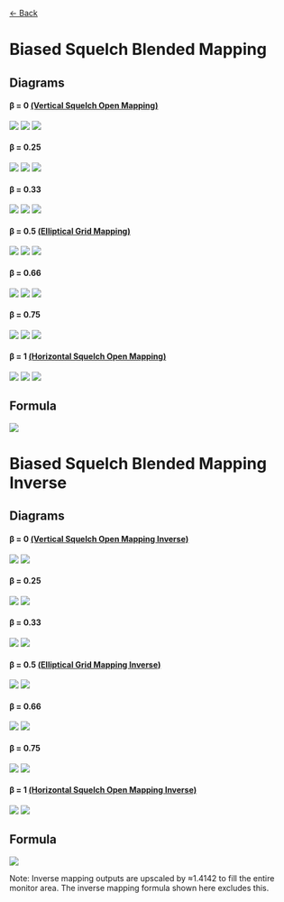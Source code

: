 [<- Back](https://github.com/Kuuuube/Circular_Area/blob/main/wiki/mappings_index.md)

# Biased Squelch Blended Mapping

## Diagrams
#### β = 0 [(Vertical Squelch Open Mapping)](https://github.com/Kuuuube/Circular_Area/blob/main/wiki/mappings/vertical_squelch_open_mapping.md)

![](https://raw.githubusercontent.com/Kuuuube/Circular_Area/main/wiki/images/mappings/square_biased_squelch_blended_mapping_B0_circle_grid_thick_checkerboard.png)
![](https://raw.githubusercontent.com/Kuuuube/Circular_Area/main/wiki/images/mappings/square_biased_squelch_blended_mapping_B0_square_grid_thick_checkerboard.png)
![](https://raw.githubusercontent.com/Kuuuube/Circular_Area/main/wiki/images/mappings/square_biased_squelch_blended_mapping_B0_dot_grid_circle_rgb_gradient_circle.png)

#### β = 0.25

![](https://raw.githubusercontent.com/Kuuuube/Circular_Area/main/wiki/images/mappings/square_biased_squelch_blended_mapping_B0.25_circle_grid_thick_checkerboard.png)
![](https://raw.githubusercontent.com/Kuuuube/Circular_Area/main/wiki/images/mappings/square_biased_squelch_blended_mapping_B0.25_square_grid_thick_checkerboard.png)
![](https://raw.githubusercontent.com/Kuuuube/Circular_Area/main/wiki/images/mappings/square_biased_squelch_blended_mapping_B0.25_dot_grid_circle_rgb_gradient_circle.png)

#### β = 0.33

![](https://raw.githubusercontent.com/Kuuuube/Circular_Area/main/wiki/images/mappings/square_biased_squelch_blended_mapping_B0.33_circle_grid_thick_checkerboard.png)
![](https://raw.githubusercontent.com/Kuuuube/Circular_Area/main/wiki/images/mappings/square_biased_squelch_blended_mapping_B0.33_square_grid_thick_checkerboard.png)
![](https://raw.githubusercontent.com/Kuuuube/Circular_Area/main/wiki/images/mappings/square_biased_squelch_blended_mapping_B0.33_dot_grid_circle_rgb_gradient_circle.png)

#### β = 0.5 [(Elliptical Grid Mapping)](https://github.com/Kuuuube/Circular_Area/blob/main/wiki/mappings/elliptical_grid_mapping.md)

![](https://raw.githubusercontent.com/Kuuuube/Circular_Area/main/wiki/images/mappings/square_biased_squelch_blended_mapping_B0.5_circle_grid_thick_checkerboard.png)
![](https://raw.githubusercontent.com/Kuuuube/Circular_Area/main/wiki/images/mappings/square_biased_squelch_blended_mapping_B0.5_square_grid_thick_checkerboard.png)
![](https://raw.githubusercontent.com/Kuuuube/Circular_Area/main/wiki/images/mappings/square_biased_squelch_blended_mapping_B0.5_dot_grid_circle_rgb_gradient_circle.png)

#### β = 0.66

![](https://raw.githubusercontent.com/Kuuuube/Circular_Area/main/wiki/images/mappings/square_biased_squelch_blended_mapping_B0.66_circle_grid_thick_checkerboard.png)
![](https://raw.githubusercontent.com/Kuuuube/Circular_Area/main/wiki/images/mappings/square_biased_squelch_blended_mapping_B0.66_square_grid_thick_checkerboard.png)
![](https://raw.githubusercontent.com/Kuuuube/Circular_Area/main/wiki/images/mappings/square_biased_squelch_blended_mapping_B0.66_dot_grid_circle_rgb_gradient_circle.png)

#### β = 0.75

![](https://raw.githubusercontent.com/Kuuuube/Circular_Area/main/wiki/images/mappings/square_biased_squelch_blended_mapping_B0.75_circle_grid_thick_checkerboard.png)
![](https://raw.githubusercontent.com/Kuuuube/Circular_Area/main/wiki/images/mappings/square_biased_squelch_blended_mapping_B0.75_square_grid_thick_checkerboard.png)
![](https://raw.githubusercontent.com/Kuuuube/Circular_Area/main/wiki/images/mappings/square_biased_squelch_blended_mapping_B0.75_dot_grid_circle_rgb_gradient_circle.png)

#### β = 1 [(Horizontal Squelch Open Mapping)](https://github.com/Kuuuube/Circular_Area/blob/main/wiki/mappings/horizontal_squelch_open_mapping.md)

![](https://raw.githubusercontent.com/Kuuuube/Circular_Area/main/wiki/images/mappings/square_biased_squelch_blended_mapping_B1_circle_grid_thick_checkerboard.png)
![](https://raw.githubusercontent.com/Kuuuube/Circular_Area/main/wiki/images/mappings/square_biased_squelch_blended_mapping_B1_square_grid_thick_checkerboard.png)
![](https://raw.githubusercontent.com/Kuuuube/Circular_Area/main/wiki/images/mappings/square_biased_squelch_blended_mapping_B1_dot_grid_circle_rgb_gradient_circle.png)

## Formula
![](https://raw.githubusercontent.com/Kuuuube/Circular_Area/main/wiki/images/formulas/biased_squelch_blended_mapping_formula.png)




# Biased Squelch Blended Mapping Inverse

## Diagrams
#### β = 0 [(Vertical Squelch Open Mapping Inverse)](https://github.com/Kuuuube/Circular_Area/blob/main/wiki/mappings/vertical_squelch_open_mapping.md)

![](https://raw.githubusercontent.com/Kuuuube/Circular_Area/main/wiki/images/mappings/circle_biased_squelch_blended_mapping_B0_square_grid_circle_thick_checkerboard.png)
![](https://raw.githubusercontent.com/Kuuuube/Circular_Area/main/wiki/images/mappings/circle_biased_squelch_blended_mapping_B0_dot_grid_square_rgb_gradient.png)

#### β = 0.25

![](https://raw.githubusercontent.com/Kuuuube/Circular_Area/main/wiki/images/mappings/circle_biased_squelch_blended_mapping_B0.25_square_grid_circle_thick_checkerboard.png)
![](https://raw.githubusercontent.com/Kuuuube/Circular_Area/main/wiki/images/mappings/circle_biased_squelch_blended_mapping_B0.25_dot_grid_square_rgb_gradient.png)

#### β = 0.33

![](https://raw.githubusercontent.com/Kuuuube/Circular_Area/main/wiki/images/mappings/circle_biased_squelch_blended_mapping_B0.33_square_grid_circle_thick_checkerboard.png)
![](https://raw.githubusercontent.com/Kuuuube/Circular_Area/main/wiki/images/mappings/circle_biased_squelch_blended_mapping_B0.33_dot_grid_square_rgb_gradient.png)

#### β = 0.5 [(Elliptical Grid Mapping Inverse)](https://github.com/Kuuuube/Circular_Area/blob/main/wiki/mappings/elliptical_grid_mapping.md)

![](https://raw.githubusercontent.com/Kuuuube/Circular_Area/main/wiki/images/mappings/circle_biased_squelch_blended_mapping_B0.5_square_grid_circle_thick_checkerboard.png)
![](https://raw.githubusercontent.com/Kuuuube/Circular_Area/main/wiki/images/mappings/circle_biased_squelch_blended_mapping_B0.5_dot_grid_square_rgb_gradient.png)

#### β = 0.66

![](https://raw.githubusercontent.com/Kuuuube/Circular_Area/main/wiki/images/mappings/circle_biased_squelch_blended_mapping_B0.66_square_grid_circle_thick_checkerboard.png)
![](https://raw.githubusercontent.com/Kuuuube/Circular_Area/main/wiki/images/mappings/circle_biased_squelch_blended_mapping_B0.66_dot_grid_square_rgb_gradient.png)

#### β = 0.75

![](https://raw.githubusercontent.com/Kuuuube/Circular_Area/main/wiki/images/mappings/circle_biased_squelch_blended_mapping_B0.75_square_grid_circle_thick_checkerboard.png)
![](https://raw.githubusercontent.com/Kuuuube/Circular_Area/main/wiki/images/mappings/circle_biased_squelch_blended_mapping_B0.75_dot_grid_square_rgb_gradient.png)

#### β = 1 [(Horizontal Squelch Open Mapping Inverse)](https://github.com/Kuuuube/Circular_Area/blob/main/wiki/mappings/horizontal_squelch_open_mapping.md)

![](https://raw.githubusercontent.com/Kuuuube/Circular_Area/main/wiki/images/mappings/circle_biased_squelch_blended_mapping_B1_square_grid_circle_thick_checkerboard.png)
![](https://raw.githubusercontent.com/Kuuuube/Circular_Area/main/wiki/images/mappings/circle_biased_squelch_blended_mapping_B1_dot_grid_square_rgb_gradient.png)

## Formula
![](https://raw.githubusercontent.com/Kuuuube/Circular_Area/main/wiki/images/formulas/biased_squelch_blended_mapping_inverse_formula.png)

Note: Inverse mapping outputs are upscaled by ≈1.4142 to fill the entire monitor area. The inverse mapping formula shown here excludes this.